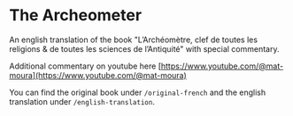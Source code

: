 # The Archeometer

An english translation of the book "L’Archéomètre, clef de toutes les religions & de toutes les sciences de l’Antiquité" with special commentary. 

Additional commentary on youtube here [https://www.youtube.com/@mat-moura](https://www.youtube.com/@mat-moura)

You can find the original book under `/original-french` and the english translation under `/english-translation`.